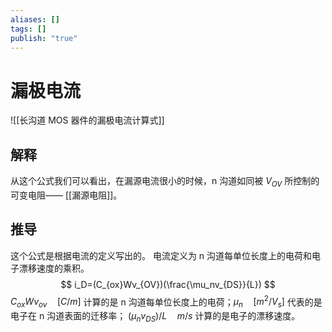 ```yaml
---
aliases: []
tags: []
publish: "true"
---
```


# 漏极电流

![[长沟道 MOS 器件的漏极电流计算式]]

## 解释

从这个公式我们可以看出，在漏源电流很小的时候，n 沟道如同被 $V_{OV}$ 所控制的可变电阻—— [[漏源电阻]]。

## 推导

这个公式是根据电流的定义写出的。
电流定义为 n 沟道每单位长度上的电荷和电子漂移速度的乘积。
$$
i_D=(C_{ox}Wv_{OV})(\frac{\mu_nv_{DS}}{L})
$$
$C_{ox}Wv_{ov}\quad [C/m]$ 计算的是 n 沟道每单位长度上的电荷；$\mu_n \quad [m^2/V_s]$ 代表的是电子在 n 沟道表面的迁移率； $(\mu_nv_{DS})/L \quad m/s$ 计算的是电子的漂移速度。

